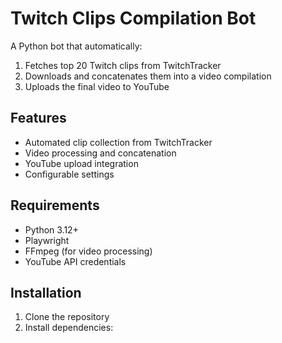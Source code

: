 # Twitch Clips Compilation Bot

A Python bot that automatically:
1. Fetches top 20 Twitch clips from TwitchTracker
2. Downloads and concatenates them into a video compilation
3. Uploads the final video to YouTube

## Features
- Automated clip collection from TwitchTracker
- Video processing and concatenation
- YouTube upload integration
- Configurable settings

## Requirements
- Python 3.12+
- Playwright
- FFmpeg (for video processing)
- YouTube API credentials

## Installation

1. Clone the repository
2. Install dependencies:
